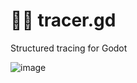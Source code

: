 # 🧙‍♂️ tracer.gd
Structured tracing for Godot

![image](https://github.com/wyvernbw/tracer.gd/assets/50150016/d21f8f04-c907-41a5-a1a2-50d020e54190)

